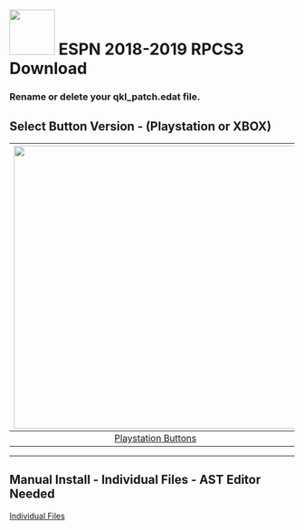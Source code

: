 # <img width="80" src="https://github.com/dylanhale/ScorebugMods/blob/main/assets/images/ESPN15-20.png"> ESPN 2018-2019 RPCS3 Download

### Rename or delete your qkl_patch.edat file.

## Select Button Version - (Playstation or XBOX)
| <img width="500" src="https://github.com/dylanhale/ScorebugMods/blob/main/assets/images/PlaystationC.png">  | <img width="500" src="https://github.com/dylanhale/ScorebugMods/blob/main/assets/images/XboxC.png">
|:---:|:---:|
| [Playstation Buttons](https://www.mediafire.com/file/xl25flx28i6nr10/ESPN1819-PSButtons.rar/file) | [XBOX Buttons](https://www.mediafire.com/file/dy9lszvgs84z5tb/ESPN1819-XboxButtons.rar/file) |

---------
## Manual Install - Individual Files - AST Editor Needed
[Individual Files](https://www.mediafire.com/file/h82dz6ya4li9013/ESPN1819-Individual.rar/file)
